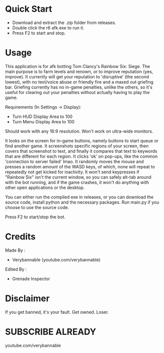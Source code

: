 # Quick Start
- Download and extract the .zip folder from releases.
- Double click the r6 afk.exe to run it.
- Press F2 to start and stop.

# Usage
This application is for afk botting Tom Clancy's Rainbow Six: Siege. The main purpose is to farm levels and renown, or to improve reputation (yes, improve).
It currently will get your reputation to 'disruptive' (the second lowest), with no text/voice abuse or friendly fire and a maxed out griefing bar.
Griefing currently has no in-game penalties, unlike the others, so it's useful for clearing out your penalties without actually having to play the game.

Requirements (In Settings -> Display):
- Turn HUD Display Area to 100
- Turn Menu Display Area to 100

Should work with any 16:9 resolution. Won't work on ultra-wide monitors.

It looks on the screen for in-game buttons, namely buttons to start queue or find another game. It screenshots specific regions of your screen, then covers that screenshot to text, and finally it compares that text to keywords that are different for each region.
It clicks 'ok' on pop-ups, like the common 'connection to server failed' lmao.
It randomly moves the mouse and presses a random amount of the WASD keys, of which, none will repeat to repeatedly not get kicked for inactivity.
It won't send keypresses if "Rainbow Six" isn't the current window, so you can safely alt-tab around with the bot running, and if the game crashes, it won't
do anything with other open applications or the desktop.

You can either run the compiled exe in releases, or you can download the source code, install python and the necessary packages.
Run main.py if you choose to use the source code.

Press F2 to start/stop the bot.

# Credits 
Made By :
- Verybannable (youtube.com/verybannable)

Edited By : 
- Grenade Inspector 

# Disclaimer
If you get banned, it's your fault. Get owned. Loser. 

# SUBSCRIBE ALREADY
youtube.com/verybannable